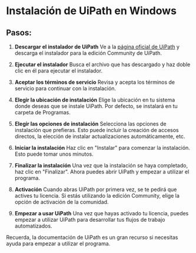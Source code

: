 # Instalación de UiPath en Windows

## Pasos:

1. **Descargar el instalador de UiPath**
   Ve a la [página oficial de UiPath](https://www.uipath.com/developers/community-edition) y descarga el instalador para la edición Community de UiPath.

2. **Ejecutar el instalador**
   Busca el archivo que has descargado y haz doble clic en él para ejecutar el instalador.

3. **Aceptar los términos de servicio**
   Revisa y acepta los términos de servicio para continuar con la instalación.

4. **Elegir la ubicación de instalación**
   Elige la ubicación en tu sistema donde deseas que se instale UiPath. Por defecto, se instalará en tu carpeta de Programas.

5. **Elegir las opciones de instalación**
   Selecciona las opciones de instalación que prefieras. Esto puede incluir la creación de accesos directos, la elección de instalar actualizaciones automáticamente, etc.

6. **Iniciar la instalación**
   Haz clic en "Instalar" para comenzar la instalación. Esto puede tomar unos minutos.

7. **Finalizar la instalación**
   Una vez que la instalación se haya completado, haz clic en "Finalizar". Ahora puedes abrir UiPath y empezar a utilizar el programa.

8. **Activación**
   Cuando abras UiPath por primera vez, se te pedirá que actives tu licencia. Si estás utilizando la edición Community, elige la opción de activación de la comunidad.

9. **Empezar a usar UiPath**
   Una vez que hayas activado tu licencia, puedes empezar a utilizar UiPath para desarrollar tus flujos de trabajo automatizados.

Recuerda, la documentación de UiPath es un gran recurso si necesitas ayuda para empezar a utilizar el programa.
